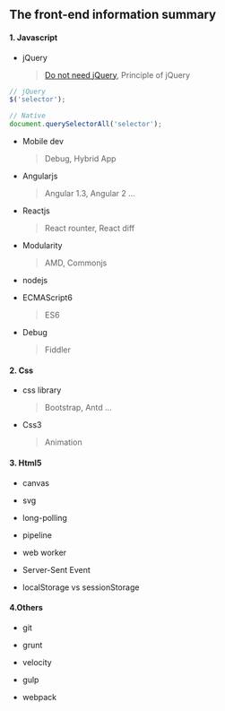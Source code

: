 ## The front-end information summary

#### 1. Javascript

* jQuery  
  > [Do not need jQuery](https://github.com/oneuijs/You-Dont-Need-jQuery/blob/master/README.md), Principle of jQuery

```js
// jQuery
$('selector');

// Native
document.querySelectorAll('selector');
```

* Mobile dev
  > Debug, Hybrid App

* Angularjs
  > Angular 1.3, Angular 2 ...

* Reactjs
  > React rounter, React diff

* Modularity
  > AMD, Commonjs

* nodejs

* ECMAScript6
  > ES6

* Debug
  > Fiddler

#### 2. Css

* css library
  > Bootstrap, Antd ...

* Css3
  > Animation

#### 3. Html5

* canvas

* svg

* long-polling

* pipeline

* web worker

* Server-Sent Event

* localStorage vs sessionStorage

#### 4.Others

* git

* grunt

* velocity

* gulp

* webpack

